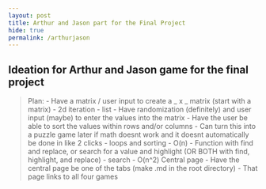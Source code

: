 ```yaml
---
layout: post
title: Arthur and Jason part for the Final Project
hide: true
permalink: /arthurjason
---
```


## Ideation for Arthur and Jason game for the final project
> Plan:
    - Have a matrix / user input to create a _ x _ matrix (start with a matrix)
        - 2d iteration
        - list
    - Have randomization (definitely) and user input (maybe) to enter the values into the matrix
    - Have the user be able to sort the values within rows and/or columns
        - Can turn this into a puzzle game later if math doesnt work and it doesnt automatically be done in like 2 clicks
        - loops and sorting
            - O(n)
    - Function with find and replace, or search for a value and highlight (OR BOTH with find, highlight, and replace)
        - search
        - O(n^2)
> Central page
    - Have the central page be one of the tabs (make .md in the root directory)
    - That page links to all four games